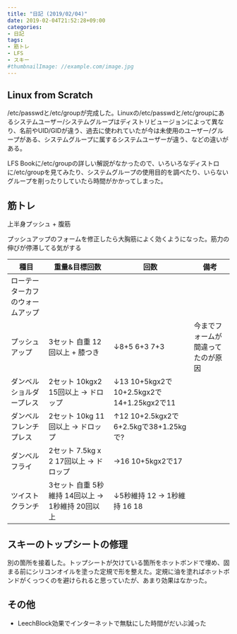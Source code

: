 ```yaml
---
title: "日記 (2019/02/04)"
date: 2019-02-04T21:52:28+09:00
categories:
- 日記
tags:
- 筋トレ
- LFS
- スキー
#thumbnailImage: //example.com/image.jpg
---
```


## Linux from Scratch
/etc/passwdと/etc/groupが完成した。Linuxの/etc/passwdと/etc/groupにあるシステムユーザー/システムグループはディストリビュージョンによって異なり、名前やUID/GIDが違う、過去に使われていたが今は未使用のユーザー/グループがある、システムグループに属するシステムユーザーが違う、などの違いがある。

LFS Bookに/etc/groupの詳しい解説がなかったので、いろいろなディストロに/etc/groupを見てみたり、システムグループの使用目的を調べたり、いらないグループを削ったりしていたら時間がかかってしまった。

## 筋トレ
上半身プッシュ + 腹筋

プッシュアップのフォームを修正したら大胸筋によく効くようになった。筋力の伸びが停滞してる気がする

| 種目                             | 重量&目標回数                                     | 回数                                       | 備考                               |
|----------------------------------|---------------------------------------------------|--------------------------------------------|------------------------------------|
| ローテーターカフのウォームアップ |                                                   |                                            |                                    |
| プッシュアップ                   | 3セット 自重 12回以上 + 膝つき                    | ↓8+5 6+3 7+3                              | 今までフォームが間違ってたのが原因 |
| ダンベルショルダープレス         | 2セット 10kgx2 15回以上 → ドロップ               | ↓13 10+5kgx2で10+2.5kgx2で14+1.25kgx2で11 |                                    |
| ダンベルフレンチプレス           | 2セット 10kg 11回以上 → ドロップ                 | ↑12 10+2.5kgx2で6+2.5kgで38+1.25kgで?     |                                    |
| ダンベルフライ                   | 2セット 7.5kg x 2 17回以上 → ドロップ            | →16 10+5kgx2で17                          |                                    |
| ツイストクランチ                 | 3セット 自重 5秒維持 14回以上 → 1秒維持 20回以上 | ↓5秒維持 12 → 1秒維持 16 18              |                                    |

## スキーのトップシートの修理
別の箇所を接着した。トップシートが欠けている箇所をホットボンドで埋め、固まる前にシリコンオイルを塗った定規で形を整えた。定規に油を塗ればホットボンドがくっつくのを避けられると思っていたが、あまり効果はなかった。

## その他
- LeechBlock効果でインターネットで無駄にした時間がだいぶ減った

<!--more-->
